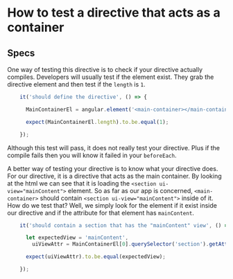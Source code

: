 # How to test a directive that acts as a container

## Specs

One way of testing this directive is to check if your directive actually compiles. Developers will usually test if the element exist. They grab the directive element and then test if the `length` is `1`.

```javascript
    it('should define the directive', () => {

      MainContainerEl = angular.element('<main-container></main-container>');

      expect(MainContainerEl.length).to.be.equal(1);

    });
```

Although this test will pass, it does not really test your directive. Plus if the compile fails then you will know it failed in your `beforeEach`.

A better way of testing your directive is to know what your directive does. For our directive, it is a directive that acts as the main container. By looking at the html we can see that it is loading the `<section ui-view="mainContent">` element. So as far as our app is concerned, `<main-container>` should contain `<section ui-view="mainContent">` inside of it. How do we test that? Well, we simply look for the element if it exist inside our directive and if  the attribute for that element has `mainContent`.

```javascript
    it('should contain a section that has the "mainContent" view', () => {

      let expectedView = 'mainContent',
        uiViewAttr = MainContainerEl[0].querySelector('section').getAttribute('ui-view');

      expect(uiViewAttr).to.be.equal(expectedView);

    });
```